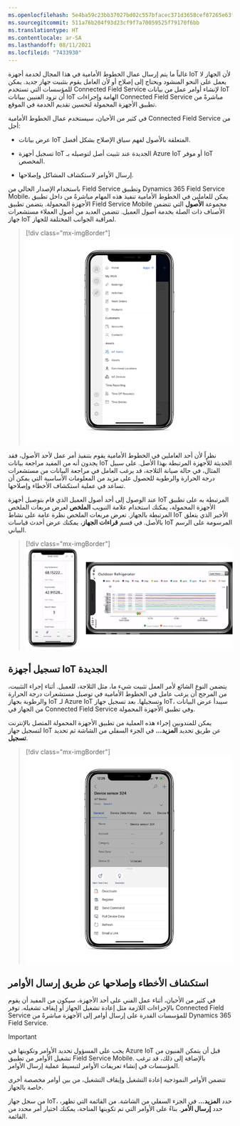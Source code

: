 ```yaml
---
ms.openlocfilehash: 5e4ba59c23bb37027bd02c557bfacec371d3658cef87265e63fd9883ae49f97b
ms.sourcegitcommit: 511a76b204f93d23cf9f7a70059525f79170f6bb
ms.translationtype: HT
ms.contentlocale: ar-SA
ms.lasthandoff: 08/11/2021
ms.locfileid: "7433930"
---
```

غالباً ما يتم إرسال عمال الخطوط الأمامية في هذا المجال لخدمة أجهزة IoT لأن الجهاز لا يعمل على النحو المنشود ويحتاج إلى إصلاح أو لأن العامل يقوم بتثبيت جهاز جديد.
يمكن للمؤسسات التي تستخدم Connected Field Service لإنشاء أوامر عمل من بيانات IoT أن تزود الفنيين ببيانات IoT الهامة وإجراءات Connected Field Service مباشرةً من تطبيق الأجهزة المحمولة لتحسين تقديم الخدمة في الموقع.

في كثير من الأحيان، سيستخدم عمال الخطوط الأمامية Connected Field Service من أجل:

-   عرض بيانات IoT المتعلقة بالأصول لفهم سياق الإصلاح بشكل أفضل.

-   تسجيل أجهزة IoT الجديدة عند تثبيت أصل لتوصيله بـ Azure IoT أو موفر IoT المخصص.

-   إرسال الأوامر لاستكشاف المشاكل وإصلاحها.

باستخدام الإصدار الحالي من Field Service وتطبيق Dynamics 365 Field Service ‏Mobile، يمكن للعاملين في الخطوط الأمامية تنفيذ هذه المهام مباشرةً من داخل تطبيق الأجهزة المحمولة. يتضمن تطبيق Field Service Mobile مجموعة **الأصول** التي تتضمن الأصناف ذات الصلة بخدمة أصول العميل.
تتضمن العديد من أصول العملاء مستشعرات جهاز IoT لمراقبة الجوانب المختلفة للجهاز.

> [!div class="mx-imgBorder"]
> [![لقطة شاشة لصورة محاكاة لهاتف جوال، تعرض تنبيهات IoT في تطبيق Field Service Mobile.](../media/mobile-alerts.png)](../media/mobile-alerts.png#lightbox)

نظراً لأن أحد العاملين في الخطوط الأمامية يقوم بتنفيذ أمر عمل لأحد الأصول، فقد يجدون أنه من المفيد مراجعة بيانات IoT الحديثة للأجهزة المرتبطة بهذا الأصل. على سبيل المثال، في حالة صيانة الثلاجة، قد يرغب العامل في مراجعة البيانات من مستشعرات درجة الحرارة والرطوبة للحصول على مزيد من المعلومات الأساسية التي يمكن أن تساعد في عملية استكشاف الأخطاء وإصلاحها.

عند الوصول إلى أحد أصول العميل الذي قام بتوصيل أجهزة IoT المرتبطة به على تطبيق الأجهزة المحمولة، يمكنك استخدام علامة التبويب **الملخص** لعرض مربعات الملخص المرتبطة بالجهاز.
تعرض مربعات الملخص نظرة عامة على نشاط IoT الأخير الذي يتعلق بالأصل. في قسم **قراءات الجهاز**، يمكنك عرض أحدث قياسات IoT المرسومة على الرسم البياني.

> [!div class="mx-imgBorder"]
> [![لقطة شاشة لصورة محاكاة لهاتف جوال، تعرض مربعات الملخصات لأحد الأصول في تطبيق Field Service Mobile وقراءات الجهاز المباشرة.](../media/tiles-readings.png)](../media/tiles-readings.png#lightbox)

## <a name="register-new-iot-devices"></a>تسجيل أجهزة IoT الجديدة

يتضمن النوع الشائع لأمر العمل تثبيت شيء ما، مثل الثلاجة، للعميل.
أثناء إجراء التثبيت، من المرجح أن يرغب عامل في الخطوط الأمامية في توصيل مستشعرات درجة الحرارة والرطوبة بجهاز IoT لـ Azure IoT وتسجيلها. بعد تسجيل جهاز IoT، سيبدأ عرض البيانات من الجهاز في Connected Field Service وفي تطبيق الأجهزة المحمولة.

يمكن للمندوبين إجراء هذه العملية من تطبيق الأجهزة المحمولة المتصل بالإنترنت لتسجيل جهاز IoT عن طريق تحديد **المزيد...** في الجزء السفلي من الشاشة ثم تحديد **تسجيل**.

> [!div class="mx-imgBorder"]
> [![لقطة شاشة لصورة محاكاة لهاتف جوال، تعرض سجل جهاز IoT على تطبيق Field Service Mobile.](../media/record.png)](../media/record.png#lightbox)

## <a name="troubleshoot-by-sending-commands"></a>استكشاف الأخطاء وإصلاحها عن طريق إرسال الأوامر

في كثير من الأحيان، أثناء عمل الفني على أحد الأجهزة، سيكون من المفيد أن يقوم بالإجراءات اللازمة مثل إعادة تشغيل الجهاز أو إيقاف تشغيله.
توفر Connected Field Service للمؤسسات القدرة على إرسال أوامر إلى الأجهزة مباشرةً من Dynamics 365 Field Service.

> [!IMPORTANT]
> يجب على المسؤول تحديد الأوامر وتكوينها في Azure IoT قبل أن يتمكن الفنيون من تشغيل الأوامر من تطبيق Field Service Mobile. بالإضافة إلى ذلك، قد ترغب المؤسسات في إنشاء تعريفات الأوامر لتبسيط عملية إرسال الأوامر.

تتضمن الأوامر النموذجية إعادة التشغيل وإيقاف التشغيل، من بين أوامر مخصصة أخرى خاصة بالجهاز.

من سجل جهاز IoT، حدد **المزيد...** في الجزء السفلي من الشاشة.
من القائمة التي تظهر، حدد **إرسال الأمر**. بناءً على الأوامر التي تم تكوينها المتاحة، يمكنك اختيار أمر محدد من القائمة.
